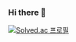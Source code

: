 ### Hi there 👋

[![Solved.ac 프로필](http://mazassumnida.wtf/api/v2/generate_badge?boj=diogee)](https://solved.ac/diogee)
<!--
**dio-gee/dio-gee** is a ✨ _special_ ✨ repository because its `README.md` (this file) appears on your GitHub profile.

Here are some ideas to get you started:

- 🔭 I’m currently working on ...
- 🌱 I’m currently learning ...
- 👯 I’m looking to collaborate on ...
- 🤔 I’m looking for help with ...
- 💬 Ask me about ...
- 📫 How to reach me: ...
- 😄 Pronouns: ...
- ⚡ Fun fact: ...
-->
